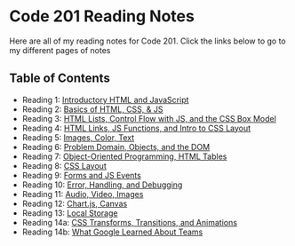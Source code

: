 # Code 201 Reading Notes

Here are all of my reading notes for Code 201. Click the links below to go to my different pages of notes

## Table of Contents

* Reading 1: [Introductory HTML and JavaScript](/reading01.md)
* Reading 2: [Basics of HTML, CSS, & JS](/reading02.md)
* Reading 3: [HTML Lists, Control Flow with JS, and the CSS Box Model](/reading03.md)
* Reading 4: [HTML Links, JS Functions, and Intro to CSS Layout](/reading04.md)
* Reading 5: [Images, Color, Text](/reading05.md)
* Reading 6: [Problem Domain, Objects, and the DOM](/reading06.md)
* Reading 7: [Object-Oriented Programming, HTML Tables](/reading07.md)
* Reading 8: [CSS Layout](/reading08.md)
* Reading 9: [Forms and JS Events](/reading09.md)
* Reading 10: [Error, Handling, and Debugging](/reading10.md)
* Reading 11: [Audio, Video, Images](/reading11.md)
* Reading 12: [Chart.js, Canvas](/reading12.md)
* Reading 13: [Local Storage](/reading13.md)
* Reading 14a: [CSS Transforms, Transitions, and Animations](/reading14a.md)
* Reading 14b: [What Google Learned About Teams](/reading14b.md)
